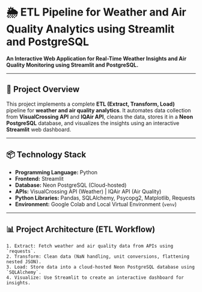 # 🌦️ ETL Pipeline for Weather and Air Quality Analytics using Streamlit and PostgreSQL

**An Interactive Web Application for Real-Time Weather Insights and Air Quality Monitoring using Streamlit and PostgreSQL.**

---

## 📖 Project Overview
This project implements a complete **ETL (Extract, Transform, Load)** pipeline for **weather and air quality analytics**. It automates data collection from **VisualCrossing API** and **IQAir API**, cleans the data, stores it in a **Neon PostgreSQL** database, and visualizes the insights using an interactive **Streamlit** web dashboard.

---


## 📦 Technology Stack
- **Programming Language:** Python  
- **Frontend:** Streamlit  
- **Database:** Neon PostgreSQL (Cloud-hosted)  
- **APIs:** VisualCrossing API (Weather) | IQAir API (Air Quality)  
- **Python Libraries:** Pandas, SQLAlchemy, Psycopg2, Matplotlib, Requests  
- **Environment:** Google Colab and Local Virtual Environment (`venv`)  

---

## 📊 Project Architecture (ETL Workflow)
```plaintext
1. Extract: Fetch weather and air quality data from APIs using `requests`.
2. Transform: Clean data (NaN handling, unit conversions, flattening nested JSON).
3. Load: Store data into a cloud-hosted Neon PostgreSQL database using `SQLAlchemy`.
4. Visualize: Use Streamlit to create an interactive dashboard for insights.
